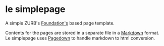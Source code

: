 # le simplepage
A simple ZURB's [Foundation's](foundation.zurb.com) based page template.

Contents for the pages are stored in a separate file in a [Markdown](http://daringfireball.net/projects/markdown/) format. Le simplepage uses [Pagedown](code.google.com/p/pagedown/) to handle markdown to html conversion.


